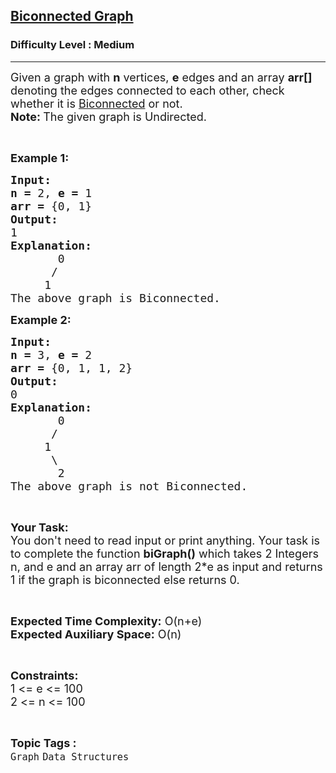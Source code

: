 <h2><a href="https://practice.geeksforgeeks.org/problems/biconnected-graph2528/1">Biconnected Graph</a></h2><h3>Difficulty Level : Medium</h3><hr><div class="problems_problem_content__Xm_eO"><p><span style="font-size:18px">Given a graph with <strong>n</strong> vertices, <strong>e</strong> edges and an array <strong>arr[] </strong>denoting the edges connected to each other, check whether it is <a href="https://en.wikipedia.org/wiki/Biconnected_graph">Biconnected</a> or not.<br>
<strong>Note: </strong>The given graph is Undirected.</span></p>

<p>&nbsp;</p>

<p><span style="font-size:18px"><strong>Example 1:</strong></span></p>

<pre><span style="font-size:18px"><strong>Input:</strong></span>
<span style="font-size:18px"><strong>n = </strong>2, <strong>e = </strong>1</span>
<span style="font-size:18px"><strong>arr = </strong>{0, 1}</span>
<span style="font-size:18px"><strong>Output:</strong></span>
<span style="font-size:18px">1</span>
<span style="font-size:18px"><strong>Explanation:</strong></span>
<span style="font-size:18px">       0
      /
     1
The above graph is Biconnected.</span></pre>

<p><span style="font-size:18px"><strong>Example 2:</strong></span></p>

<pre><span style="font-size:18px"><strong>Input:</strong></span>
<span style="font-size:18px"><strong>n = </strong>3, <strong>e = </strong>2</span>
<span style="font-size:18px"><strong>arr = </strong>{0, 1, 1, 2}</span>
<span style="font-size:18px"><strong>Output:</strong></span>
<span style="font-size:18px">0</span>
<span style="font-size:18px"><strong>Explanation:</strong></span>
<span style="font-size:18px">       0
      /
     1
      \
       2
The above graph is not Biconnected.</span></pre>

<p>&nbsp;</p>

<p><span style="font-size:18px"><strong>Your Task:</strong><br>
You don't need to read input or print anything. Your task is to complete the function <strong>biGraph()</strong> which takes 2 Integers n, and e and an array arr of length 2*e as input and returns 1 if the graph is biconnected else returns 0.</span></p>

<p>&nbsp;</p>

<p><span style="font-size:18px"><strong>Expected Time Complexity:</strong> O(n+e)<br>
<strong>Expected Auxiliary Space:</strong> O(n)</span></p>

<p>&nbsp;</p>

<p><span style="font-size:18px"><strong>Constraints:</strong></span><br>
<span style="font-size:18px">1 &lt;= e &lt;= 100<br>
2 &lt;= n &lt;= 100</span></p>
</div><br><p><span style=font-size:18px><strong>Topic Tags : </strong><br><code>Graph</code>&nbsp;<code>Data Structures</code>&nbsp;